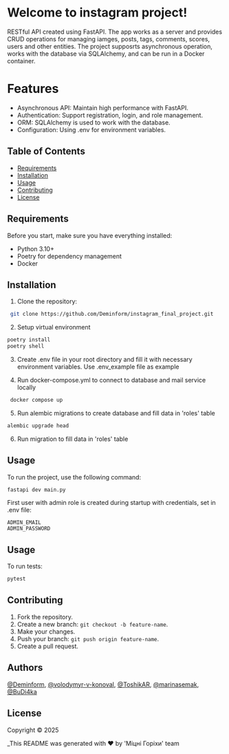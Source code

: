 # Welcome to instagram project!
RESTful API created using FastAPI. The app works as a server and provides CRUD operations for managing iamges, posts, tags, comments, scores, users and other entities.
The project supposrts asynchronous operation, works with the database via SQLAlchemy, and can be run in a Docker container.
# Features
- Asynchronous API: Maintain high performance with FastAPI.
- Authentication: Support registration, login, and role management.
- ORM: SQLAlchemy is used to work with the database.
- Configuration: Using .env for environment variables.

## Table of Contents
- [Requirements](#requirements)
- [Installation](#installation)
- [Usage](#usage)
- [Contributing](#contributing)
- [License](#license)

## Requirements
Before you start, make sure you have everything installed:
- Python 3.10+
- Poetry for dependency management
- Docker
  
## Installation
1. Clone the repository:
```bash
 git clone https://github.com/Deminform/instagram_final_project.git
```
2. Setup virtual environment
```bash
poetry install
poetry shell
```
3. Create .env file in your root directory and fill it with necessary environment variables.
Use .env_example file as example

4. Run docker-compose.yml to connect to database and mail service locally
```bash
 docker compose up
 ```
5. Run alembic migrations to create database and fill data in 'roles' table
```bash
alembic upgrade head
```
6. Run migration to fill data in 'roles' table

## Usage
To run the project, use the following command:
```bash
fastapi dev main.py
```

First user with admin role is created during startup with credentials, set in .env file:
```
ADMIN_EMAIL
ADMIN_PASSWORD
```

## Usage
To run tests:
```bash
pytest
```

## Contributing
1. Fork the repository.
2. Create a new branch: `git checkout -b feature-name`.
3. Make your changes.
4. Push your branch: `git push origin feature-name`.
5. Create a pull request.

## Authors
[@Deminform](https://github.com/Deminform), [@volodymyr-v-konoval](https://github.com/volodymyr-v-konoval), [@ToshikAR](https://github.com/ToshikAR), [@marinasemak](https://github.com/marinasemak), [@BuDi4ka](https://github.com/BuDi4ka)

## License
Copyright © 2025

_This README was generated with ❤️ by 'Міцні Горіхи' team
